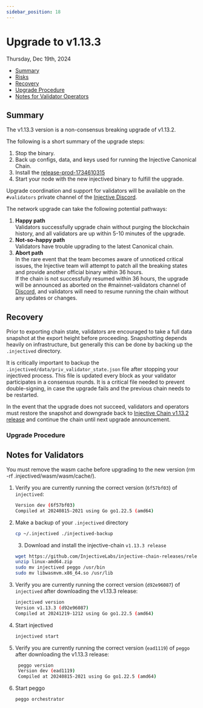 ```yaml
---
sidebar_position: 18
---
```


# Upgrade to v1.13.3

Thursday, Dec 19th, 2024

* [Summary](#summary)
* [Risks](#risks)
* [Recovery](#recovery)
* [Upgrade Procedure](#upgrade-procedure)
* [Notes for Validator Operators](#notes-for-validators)

## Summary

The v1.13.3 version is a non-consensus breaking upgrade of v1.13.2.

The following is a short summary of the upgrade steps:

1. Stop the binary.
2. Back up configs, data, and keys used for running the Injective Canonical Chain.
3. Install the [release-prod-1734610315](https://github.com/InjectiveLabs/injective-chain-releases/releases/tag/release-prod-1734610315)
4. Start your node with the new injectived binary to fulfill the upgrade.

Upgrade coordination and support for validators will be available on the `#validators` private channel of the [Injective Discord](https://discord.gg/injective).

The network upgrade can take the following potential pathways:

1. **Happy path**\
   Validators successfully upgrade chain without purging the blockchain history, and all validators are up within 5-10 minutes of the upgrade.
2. **Not-so-happy path**\
   Validators have trouble upgrading to the latest Canonical chain.
3. **Abort path**\
   In the rare event that the team becomes aware of unnoticed critical issues, the Injective team will attempt to patch all the breaking states and provide another official binary within 36 hours.\
   If the chain is not successfully resumed within 36 hours, the upgrade will be announced as aborted on the #mainnet-validators channel of [Discord](https://discord.gg/injective), and validators will need to resume running the chain without any updates or changes.

## Recovery

Prior to exporting chain state, validators are encouraged to take a full data snapshot at the export height before proceeding. Snapshotting depends heavily on infrastructure, but generally this can be done by backing up the `.injectived` directory.

It is critically important to backup the `.injectived/data/priv_validator_state.json` file after stopping your injectived process. This file is updated every block as your validator participates in a consensus rounds. It is a critical file needed to prevent double-signing, in case the upgrade fails and the previous chain needs to be restarted.

In the event that the upgrade does not succeed, validators and operators must restore the snapshot and downgrade back to [Injective Chain v1.13.2 release](https://github.com/InjectiveLabs/injective-chain-releases/releases/tag/v1.13.2-1723753267) and continue the chain until next upgrade announcement.

### Upgrade Procedure

## Notes for Validators

You must remove the wasm cache before upgrading to the new version (rm -rf .injectived/wasm/wasm/cache/).

1.  Verify you are currently running the correct version (`6f57bf03`) of `injectived`:

    ```bash
    Version dev (6f57bf03)
    Compiled at 20240815-2021 using Go go1.22.5 (amd64)
    ```
2.  Make a backup of your `.injectived` directory

    ```bash
    cp ~/.injectived ./injectived-backup
    ```

    3. Download and install the injective-chain `v1.13.3 release`

    ```bash
    wget https://github.com/InjectiveLabs/injective-chain-releases/releases/download/release-prod-1734610315/linux-amd64.zip
    unzip linux-amd64.zip
    sudo mv injectived peggo /usr/bin
    sudo mv libwasmvm.x86_64.so /usr/lib
    ```
3.  Verify you are currently running the correct version (`d92e96087`) of `injectived` after downloading the v1.13.3 release:

    ```bash
    injectived version
    Version v1.13.3 (d92e96087)
    Compiled at 20241219-1212 using Go go1.22.5 (amd64)
    ```
4.  Start injectived

    ```bash
    injectived start
    ```
5.  Verify you are currently running the correct version (`ead1119`) of `peggo` after downloading the v1.13.3 release:

    ```bash
     peggo version
     Version dev (ead1119)
     Compiled at 20240815-2021 using Go go1.22.5 (amd64)
    ```
6.  Start peggo

    ```bash
    peggo orchestrator
    ```
